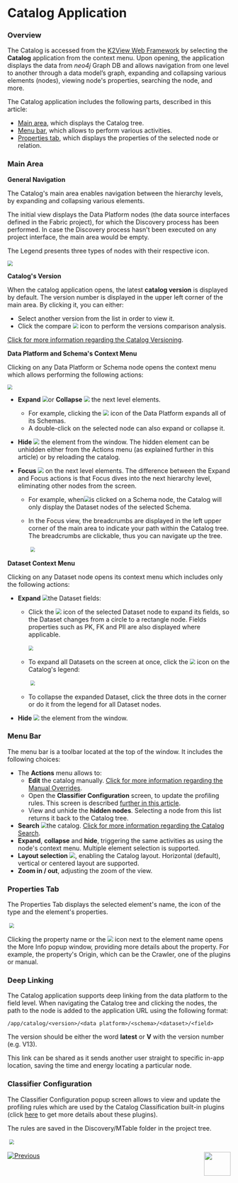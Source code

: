 # Catalog Application

### Overview

The Catalog is accessed from the [K2View Web Framework](/articles/30_web_framework/01_web_framework_overview.md) by selecting the **Catalog** application from the context menu. Upon opening, the application displays the data from *neo4j* Graph DB and allows navigation from one level to another through a data model’s graph, expanding and collapsing various elements (nodes), viewing node's properties, searching the node, and more.

The Catalog application includes the following parts, described in this article:

* [Main area](05_catalog_app.md#main-area), which displays the Catalog tree.
* [Menu bar](05_catalog_app.md#menu-bar), which allows to perform various activities. 
* [Properties tab](05_catalog_app.md#properties-tab), which displays the properties of the selected node or relation.

### Main Area

**General Navigation**

The Catalog's main area enables navigation between the hierarchy levels, by expanding and collapsing various elements.

The initial view displays the Data Platform nodes (the data source interfaces defined in the Fabric project), for which the Discovery process has been performed. In case the Discovery process hasn't been executed on any project interface, the main area would be empty. 

The Legend presents three types of nodes with their respective icon. 

<img src="images/catalog_app.png" style="zoom:75%;" />

**Catalog's Version**

When the catalog application opens, the latest **catalog version** is displayed by default. The version number is displayed in the upper left corner of the main area. By clicking it, you can either: 

* Select another version from the list in order to view it.
* Click the compare <img src="images/compare.png" style="zoom:75%;" /> icon to perform the versions comparison analysis.  

[Click for more information regarding the Catalog Versioning](06_catalog_versioning.md).

**Data Platform and Schema's Context Menu**

Clicking on any Data Platform or Schema node opens the context menu which allows performing the following actions:

<img src="images/dataplatform_collapsed_expanded.png" style="zoom: 67%;" />

* **Expand** <img src="images/expand.png" style="zoom:80%;" />or **Collapse** <img src="images/collapse.png" style="zoom:80%;" /> the next level elements. 
  
  * For example, clicking the <img src="images/expand.png" style="zoom:80%;" /> icon of the Data Platform expands all of its Schemas. 
  * A double-click on the selected node can also expand or collapse it.
  
* **Hide** <img src="images/hide.png" style="zoom:80%;" /> the element from the window. The hidden element can be unhidden either from the Actions menu (as explained further in this article) or by reloading the catalog.

* **Focus** <img src="images/focus.png" style="zoom:80%;" /> on the next level elements. The difference between the Expand and Focus actions is that Focus dives into the next hierarchy level, eliminating other nodes from the screen.
  
  * For example, when<img src="images/focus.png" style="zoom:80%;" />is clicked on a Schema node, the Catalog will only display the Dataset nodes of the selected Schema. 
  
  * In the Focus view, the breadcrumbs are displayed in the left upper corner of the main area to indicate your path within the Catalog tree. The breadcrumbs are clickable, thus you can navigate up the tree.  
  
    ​	<img src="images/breadcrumbs.png" style="zoom: 67%;" />

**Dataset Context Menu**

Clicking on any Dataset node opens its context menu which includes only the following actions:

* **Expand** <img src="images/expand.png" style="zoom:80%;" />the Dataset fields:

  * Click the <img src="images/expand.png" style="zoom:80%;" /> icon of the selected Dataset node to expand its fields, so the Dataset changes from a circle to a rectangle node. Fields properties such as PK, FK and PII are also displayed where applicable. 

    ​	<img src="images/dataset_collapsed_expanded.png" style="zoom: 67%;" />

  * To expand all Datasets on the screen at once, click the <img src="images/expand-fields.png" style="zoom:75%;" /> icon on the Catalog's legend:

    ​	<img src="images/legend.png" style="zoom: 67%;" />

  * To collapse the expanded Dataset, click the three dots in the corner or do it from the legend for all Dataset nodes.

* **Hide** <img src="images/hide.png" style="zoom:80%;" /> the element from the window.

### Menu Bar

The menu bar is a toolbar located at the top of the window. It includes the following choices:

* The **Actions** menu allows to:
  * **Edit** the catalog manually. [Click for more information regarding the Manual Overrides](07_manual_overrides.md).
  * Open the **Classifier Configuration** screen, to update the profiling rules. This screen is described [further in this article](05_catalog_app.md#classifier-configuration). 
  * View and unhide the **hidden nodes**. Selecting a node from this list returns it back to the Catalog tree.
* **Search** <img src="images/search.png" style="zoom:80%;" />the catalog. [Click for more information regarding the Catalog Search](08_search_catalog.md). 
* **Expand**, **collapse** and **hide**, triggering the same activities as using the node's context menu. Multiple element selection is supported.  
* **Layout selection** <img src="images/layout.png" style="zoom:80%;" />, enabling the Catalog layout. Horizontal (default), vertical or centered layout are supported.
* **Zoom in / out**, adjusting the zoom of the view.

### Properties Tab

The Properties Tab displays the selected element's name, the icon of the type and the element's  properties.

​	<img src="images/properties.png" style="zoom: 67%;" />

Clicking the property name or the <img src="images/info.png" style="zoom:80%;"/> icon next to the element name opens the More Info popup window, providing more details about the property. For example, the property's Origin, which can be the Crawler, one of the plugins or manual.

### Deep Linking

The Catalog application supports deep linking from the data platform to the field level. When navigating the Catalog tree and clicking the nodes, the path to the node is added to the application URL using the following format:

~~~
/app/catalog/<version>/<data platform>/<schema>/<dataset>/<field>
~~~

The version should be either the word **latest** or **V** with the version number (e.g. V13).

This link can be shared as it sends another user straight to specific in-app location, saving the time and energy locating a particular node.

### Classifier Configuration

The Classifier Configuration popup screen allows to view and update the profiling rules which are used by the Catalog Classification built-in plugins (click [here](04_plugin_framework.md#built-in-plugins) to get more details about these plugins).

The rules are saved in the Discovery/MTable folder in the project tree.

​	<img src="images/classifier.png" style="zoom: 67%;" />







[![Previous](/articles/images/Previous.png)](04a_catalog_integration_with_fabric.md)[<img align="right" width="60" height="54" src="/articles/images/Next.png">](06_catalog_versioning.md) 

